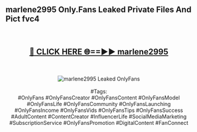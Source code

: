 <h2>marlene2995 Only.Fans Leaked Private Files And Pict fvc4</h2>
<br>
<div align="center">
<h2><a href="https://mediafiles.top/marlene2995" rel="nofollow">🔴 CLICK HERE 🌐==►► marlene2995</a></h2>
<br>
<br>
<a href="https://mediafiles.top/marlene2995" rel="nofollow" data-target="animated-image.originalLink"><img src="https://i.ibb.co.com/WyWwxjT/player-gif2.gif" alt="marlene2995 Leaked OnlyFans" style="max-width: 100%; display: inline-block;" data-target="animated-image.originalImage"></a>
<br><br>
#Tags:
<br>
#OnlyFans #OnlyFansCreator #OnlyFansContent #OnlyFansModel #OnlyFansLife #OnlyFansCommunity #OnlyFansLaunching #OnlyFansIncome #OnlyFansVids #OnlyFansTips #OnlyFansSuccess #AdultContent #ContentCreator #InfluencerLife #SocialMediaMarketing #SubscriptionService #OnlyFansPromotion #DigitalContent #FanConnect
</div>
<br>